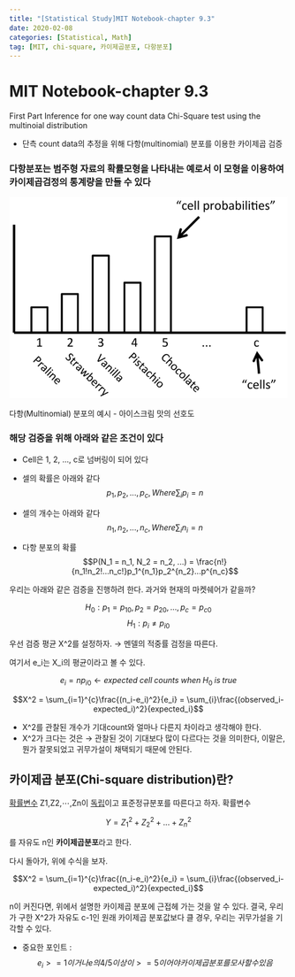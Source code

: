 ```yaml
---
title: "[Statistical Study]MIT Notebook-chapter 9.3"
date: 2020-02-08
categories: [Statistical, Math]
tag: [MIT, chi-square, 카이제곱분포, 다항분포]
---
```


# MIT Notebook-chapter 9.3

First Part Inference for one way count data Chi-Square test using the multinoial distribution

- 단측 count data의 추정을 위해 다항(multinomial) 분포를 이용한 카이제곱 검증

### 다항분포는 범주형 자료의 확률모형을 나타내는 예로서 이 모형을 이용하여 카이제곱검정의 통계량을 만들 수 있다

![9.3_graph](/assets/statistical/9.3_graph.png)

다항(Multinomial) 분포의 예시 - 아이스크림 맛의 선호도

### 해당 검증을 위해 아래와 같은 조건이 있다

- Cell은 1, 2, ..., c로 넘버링이 되어 있다
- 셀의 확률은 아래와 같다
$$p_1, p_2, ..., p_c, Where \sum_{i}p_i=n$$

- 셀의 개수는 아래와 같다
$$n_1, n_2, ..., n_c, Where \sum_{i}n_i = n$$

- 다항 분포의 확률
$$P(N_1 = n_1, N_2 = n_2, ...) = \frac{n!}{n_1!n_2!...n_c!}p_1^{n_1}p_2^{n_2}...p^{n_c}$$

우리는 아래와 같은 검증을 진행하려 한다.
과거와 현재의 마켓쉐어가 같을까?

$$H_0 : p_1 = p_{10}, p_2 = p_{20}, ..., p_c = p_{c0}$$
$$H_1: p_i \neq p_{i0}$$

우선 검증 평균 X^2를 설정하자. → 멘델의 적중률 검정을 따른다.

여기서 e_i는 X_i의 평균이라고 볼 수 있다.

$$e_i = np_{i0} \leftarrow expected \;cell\;counts\;when\; H_0\; is\; true$$

$$X^2 = \sum_{i=1}^{c}\frac{(n_i-e_i)^2}{e_i} = \sum_{i}\frac{(observed_i-expected_i)^2}{expected_i}$$

- X^2를 관찰된 개수가 기대count와 얼마나 다른지 차이라고 생각해야 한다.
- X^2가 크다는 것은 → 관찰된 것이 기대보다 많이 다르다는 것을 의미한다,
이말은,  뭔가 잘못되었고 귀무가설이 채택되기 때문에 안된다.

## 카이제곱 분포(Chi-square distribution)란?

[확률변수](https://librewiki.net/index.php?title=%ED%99%95%EB%A5%A0%EB%B3%80%EC%88%98&action=edit&redlink=1) Z1,Z2,⋯,Zn이 [독립](https://librewiki.net/index.php?title=%EB%8F%85%EB%A6%BD&action=edit&redlink=1)이고 표준정규분포를 따른다고 하자. 확률변수

$$Y=Z_1^2 + Z_2^2 + ... + Z_n^2$$

를 자유도 n인 **카이제곱분포**라고 한다.

다시 돌아가, 위에 수식을 보자.

$$X^2 = \sum_{i=1}^{c}\frac{(n_i-e_i)^2}{e_i} = \sum_{i}\frac{(observed_i-expected_i)^2}{expected_i}$$

n이 커진다면, 위에서 설명한 카이제곱 분포에 근접헤 가는 것을 알 수 있다.
결국, 우리가 구한 X^2가 자유도 c-1인 원래 카이제곱 분포값보다 클 경우, 우리는 귀무가설을 기각할 수 있다.

- 중요한 포인트 :
$$ e_i >= 1이거나 e의 4/5이상이 >=5이어야 카이제곱 분포를 모사할 수 있음$$
